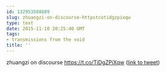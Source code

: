 ```yaml
---
id: 132953588889
slug: zhuangzi-on-discourse-httpstcotidgzpixqw
type: text
date: 2015-11-10 20:25:40 GMT
tags:
- transmissions from the void
title: ''
---
```

zhuangzi on discourse https://t.co/TiDgZPiXqw (<a href="http://twitter.com/mxbees/status/664174154783047685">link to tweet</a>)